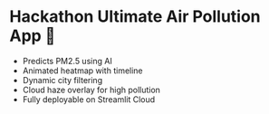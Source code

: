 # Hackathon Ultimate Air Pollution App 🚀

- Predicts PM2.5 using AI
- Animated heatmap with timeline
- Dynamic city filtering
- Cloud haze overlay for high pollution
- Fully deployable on Streamlit Cloud